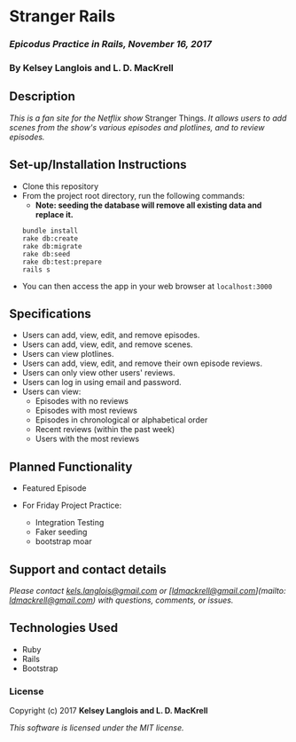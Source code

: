 # Stranger Rails

### _Epicodus Practice in Rails, November 16, 2017_

### By Kelsey Langlois and L. D. MacKrell

## Description

_This is a fan site for the Netflix show_ Stranger Things. _It allows users to add scenes from the show's various episodes and plotlines, and to review episodes._

## Set-up/Installation Instructions

* Clone this repository
* From the project root directory, run the following commands:
  * **Note: seeding the database will remove all existing data and replace it.**
  ```
  bundle install
  rake db:create
  rake db:migrate
  rake db:seed
  rake db:test:prepare
  rails s
  ```
* You can then access the app in your web browser at ```localhost:3000```

## Specifications

* Users can add, view, edit, and remove episodes.
* Users can add, view, edit, and remove scenes.
* Users can view plotlines.
* Users can add, view, edit, and remove their own episode reviews.
* Users can only view other users' reviews.
* Users can log in using email and password.
* Users can view:
  * Episodes with no reviews
  * Episodes with most reviews
  * Episodes in chronological or alphabetical order
  * Recent reviews (within the past week)
  * Users with the most reviews

## Planned Functionality

* Featured Episode

* For Friday Project Practice:
  * Integration Testing
  * Faker seeding
  * bootstrap moar

## Support and contact details

_Please contact [kels.langlois@gmail.com](mailto:kels.langlois@gmail.com) or [ldmackrell@gmail.com](mailto: ldmackrell@gmail.com) with questions, comments, or issues._

## Technologies Used

* Ruby
* Rails
* Bootstrap

### License

Copyright (c) 2017 **Kelsey Langlois and L. D. MacKrell**

*This software is licensed under the MIT license.*
